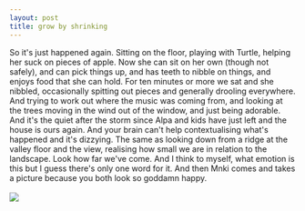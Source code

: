 ```yaml
---
layout: post
title: grow by shrinking
---
```


<div class="entry-item s2-entrytext">So it's just happened again. Sitting on the floor, playing with Turtle, helping her suck on pieces of apple. Now she can sit on her own (though not safely), and can pick things up, and has teeth to nibble on things, and enjoys food that she can hold. For ten minutes or more we sat and she nibbled, occasionally spitting out pieces and generally drooling everywhere. And trying to work out where the music was coming from, and looking at the trees moving in the wind out of the window, and just being adorable. And it's the quiet after the storm since Alpa and kids have just left and the house is ours again. And your brain can't help contextualising what's happened and it's dizzying. The same as looking down from a ridge at the valley floor and the view, realising how small we are in relation to the landscape. Look how far we've come. And I think to myself, what emotion is this but I guess there's only one word for it. And then Mnki comes and takes  a picture because you both look so goddamn happy.<br/><br/><a href="http://picasaweb.google.co.uk/tim.hutton/Neela_Apr_2008/photo#5191344731829572722" rel="nofollow"><img src="http://lh3.ggpht.com/tim.hutton/SAtch1dMFHI/AAAAAAAABPg/-SEHP3Ic99Q/s400/apple.jpg"/></a></div>